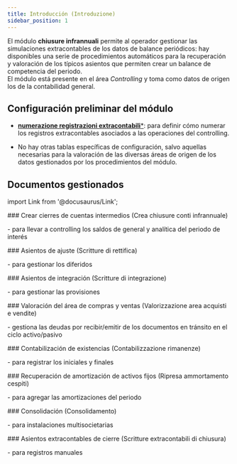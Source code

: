 ```yaml
---
title: Introducción (Introduzione)
sidebar_position: 1
---
```


El módulo **chiusure infrannuali** permite al operador gestionar las simulaciones extracontables de los datos de balance periódicos: hay disponibles una serie de procedimientos automáticos para la recuperación y valoración de los típicos asientos que permiten crear un balance de competencia del periodo.  
El módulo está presente en el área *Controlling* y toma como datos de origen los de la contabilidad general.

## Configuración preliminar del módulo

- [**numerazione registrazioni extracontabili***](/docs/configurations/tables/controlling/managerial-accounting/managerial-accounting-numeration): para definir cómo numerar los registros extracontables asociados a las operaciones del controlling.

- No hay otras tablas específicas de configuración, salvo aquellas necesarias para la valoración de las diversas áreas de origen de los datos gestionados por los procedimientos del módulo.

## Documentos gestionados

import Link from '@docusaurus/Link';

<div className="cardContainer">
    <div className="card">
###     <Link to="/docs/controlling/mid-year-closures/create-mid-year-closures-intro">Crear cierres de cuentas intermedios (Crea chiusure conti infrannuale)</Link>
        <p>- para llevar a controlling los saldos de general y analítica del periodo de interés</p>
###     <Link to="/docs/controlling/mid-year-closures/procedures/adjusting-entry" className="bold-link">Asientos de ajuste (Scritture di rettifica)</Link>
        <p>- para gestionar los diferidos</p>
###     <Link to="/docs/controlling/mid-year-closures/procedures/integration-records" className="bold-link">Asientos de integración (Scritture di integrazione)</Link>
        <p>- para gestionar las provisiones</p>
###     <Link to="/docs/controlling/mid-year-closures/procedures/purchase-and-sales-area-valorization" className="bold-link">Valoración del área de compras y ventas (Valorizzazione area acquisti e vendite)</Link>
        <p>- gestiona las deudas por recibir/emitir de los documentos en tránsito en el ciclo activo/pasivo</p>
###     <Link to="/docs/controlling/mid-year-closures/procedures/warehouse-oddments" className="bold-link">Contabilización de existencias (Contabilizzazione rimanenze)</Link>
        <p>- para registrar los iniciales y finales</p>
###     <Link to="/docs/controlling/mid-year-closures/procedures/fixed-assets-depreciation-retrieve" className="bold-link">Recuperación de amortización de activos fijos (Ripresa ammortamento cespiti)</Link>
        <p>- para agregar las amortizaciones del periodo</p>
###     <Link to="/docs/controlling/mid-year-closures/procedures/consolidation" className="bold-link">Consolidación (Consolidamento)</Link>
        <p>- para instalaciones multisocietarias</p>
###     <Link to="/docs/controlling/mid-year-closures/search-off-balance-sheet-records" className="bold-link">Asientos extracontables de cierre (Scritture extracontabili di chiusura)</Link>
        <p>- para registros manuales</p>
    </div>
</div>